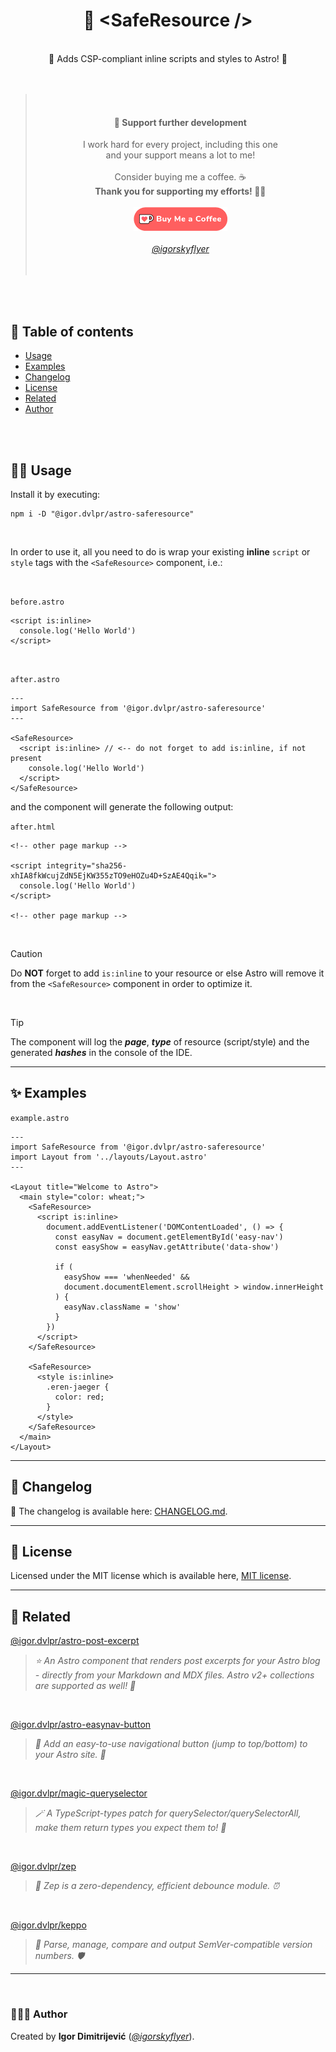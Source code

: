<h1 align="center">🔐 &lt;SafeResource /&gt;</h1>

<br>

<div align="center">
  🎐 Adds CSP-compliant inline scripts and styles to Astro! 🎠
</div>

<br>
<br>

<div align="center">
  <blockquote>
    <br>
    <h4>💖 Support further development</h4>
    <span>I work hard for every project, including this one
    <br>
    and your support means a lot to me!
    <br>
    <br>
    Consider buying me a coffee. ☕
    <br>
    <strong>Thank you for supporting my efforts! 🙏😊</strong></span>
    <br>
    <br>
    <a href="https://ko-fi.com/igorskyflyer" target="_blank"><img src="https://raw.githubusercontent.com/igorskyflyer/igorskyflyer/main/assets/ko-fi.png" alt="Donate to igorskyflyer" width="150"></a>
    <br>
    <br>
    <a href="https://github.com/igorskyflyer"><em>@igorskyflyer</em></a>
    <br>
    <br>
    <br>
  </blockquote>
</div>

<br>
<br>

## 📃 Table of contents

- [Usage](#-usage)
- [Examples](#-examples)
- [Changelog](#-changelog)
- [License](#-license)
- [Related](#-related)
- [Author](#-author)

<br>
<br>

## 🕵🏼 Usage

Install it by executing:

```shell
npm i -D "@igor.dvlpr/astro-saferesource"
```

<br>

In order to use it, all you need to do is wrap your existing **inline** `script` or `style` tags with the `<SafeResource>` component, i.e.:

<br>

`before.astro`
```astro
<script is:inline>
  console.log('Hello World')
</script>
```

<br>

`after.astro`
```astro
---
import SafeResource from '@igor.dvlpr/astro-saferesource'
---

<SafeResource>
  <script is:inline> // <-- do not forget to add is:inline, if not present
    console.log('Hello World')
  </script>
</SafeResource>
```

and the component will generate the following output:

`after.html`
```astro
<!-- other page markup -->

<script integrity="sha256-xhIA8fkWcujZdN5EjKW355zTO9eHOZu4D+SzAE4Qqik=">
  console.log('Hello World')
</script>

<!-- other page markup -->
```

<br>

> [!CAUTION]
> Do **NOT** forget to add `is:inline` to your resource or else Astro will remove it from the `<SafeResource>` component in order to optimize it.
>

<br>

> [!TIP]
> The component will log the ***page***, ***type*** of resource (script/style) and the generated ***hashes*** in the console of the IDE.
>

---

## ✨ Examples

`example.astro`
```astro
---
import SafeResource from '@igor.dvlpr/astro-saferesource'
import Layout from '../layouts/Layout.astro'
---

<Layout title="Welcome to Astro">
  <main style="color: wheat;">
    <SafeResource>
      <script is:inline>
        document.addEventListener('DOMContentLoaded', () => {
          const easyNav = document.getElementById('easy-nav')
          const easyShow = easyNav.getAttribute('data-show')

          if (
            easyShow === 'whenNeeded' &&
            document.documentElement.scrollHeight > window.innerHeight
          ) {
            easyNav.className = 'show'
          }
        })
      </script>
    </SafeResource>

    <SafeResource>
      <style is:inline>
        .eren-jaeger {
          color: red;
        }
      </style>
    </SafeResource>
  </main>
</Layout>
```

---

## 📝 Changelog

📑 The changelog is available here: [CHANGELOG.md](https://github.com/igorskyflyer/npm-astro-saferesource/blob/main/CHANGELOG.md).

---

## 🪪 License

Licensed under the MIT license which is available here, [MIT license](https://github.com/igorskyflyer/npm-astro-saferesource/blob/main/LICENSE).

---

## 🧬 Related

[@igor.dvlpr/astro-post-excerpt](https://www.npmjs.com/package/@igor.dvlpr/astro-post-excerpt)

> _⭐ An Astro component that renders post excerpts for your Astro blog - directly from your Markdown and MDX files. Astro v2+ collections are supported as well! 💎_

<br>

[@igor.dvlpr/astro-easynav-button](https://www.npmjs.com/package/@igor.dvlpr/astro-easynav-button)

> _🧭 Add an easy-to-use navigational button (jump to top/bottom) to your Astro site. 🔼_

<br>

[@igor.dvlpr/magic-queryselector](https://www.npmjs.com/package/@igor.dvlpr/magic-queryselector)

> _🪄 A TypeScript-types patch for querySelector/querySelectorAll, make them return types you expect them to! 🔮_

<br>

[@igor.dvlpr/zep](https://www.npmjs.com/package/@igor.dvlpr/zep)

> _🧠 Zep is a zero-dependency, efficient debounce module. ⏰_

<br>

[@igor.dvlpr/keppo](https://www.npmjs.com/package/@igor.dvlpr/keppo)

> _🎡 Parse, manage, compare and output SemVer-compatible version numbers. 🛡_

---

<br>

### 👨🏻‍💻 Author
Created by **Igor Dimitrijević** ([*@igorskyflyer*](https://github.com/igorskyflyer/)).
